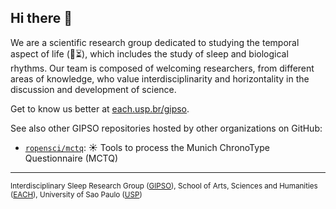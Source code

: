 ## Hi there 👋

We are a scientific research group dedicated to studying the temporal aspect of life (🌱⏳), which includes the study of sleep and biological rhythms. Our team is composed of welcoming  researchers, from different areas of knowledge, who value interdisciplinarity and horizontality in the discussion and development of science.

Get to know us better at [each.usp.br/gipso](http://each.usp.br/gipso).

See also other GIPSO repositories hosted by other organizations on GitHub:

* [`ropensci/mctq`](https://github.com/ropensci/mctq): ☀ Tools to process the Munich ChronoType Questionnaire (MCTQ)

---

<sub>Interdisciplinary Sleep Research Group ([GIPSO](http://each.usp.br/gipso)), School of Arts, Sciences and Humanities ([EACH](http://each.usp.br/)), University of Sao Paulo ([USP](http://usp.br/))</sub>
